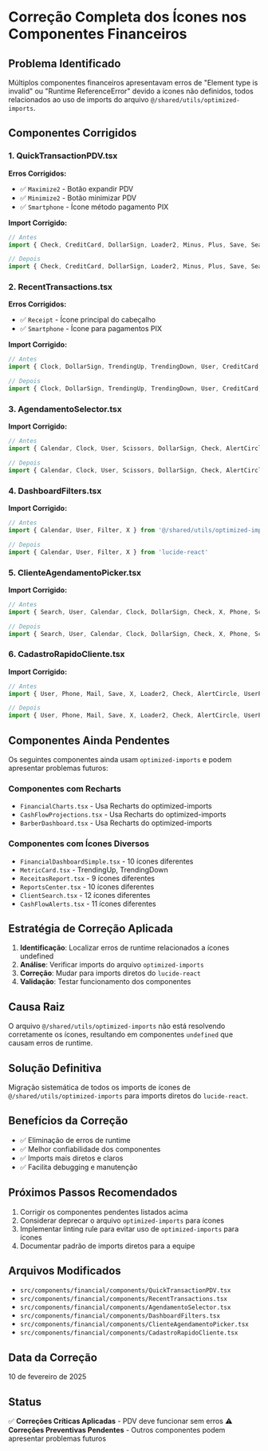 # Correção Completa dos Ícones nos Componentes Financeiros

## Problema Identificado
Múltiplos componentes financeiros apresentavam erros de "Element type is invalid" ou "Runtime ReferenceError" devido a ícones não definidos, todos relacionados ao uso de imports do arquivo `@/shared/utils/optimized-imports`.

## Componentes Corrigidos

### 1. QuickTransactionPDV.tsx
**Erros Corrigidos:**
- ✅ `Maximize2` - Botão expandir PDV
- ✅ `Minimize2` - Botão minimizar PDV  
- ✅ `Smartphone` - Ícone método pagamento PIX

**Import Corrigido:**
```typescript
// Antes
import { Check, CreditCard, DollarSign, Loader2, Minus, Plus, Save, Search, User, X } from '@/shared/utils/optimized-imports'

// Depois
import { Check, CreditCard, DollarSign, Loader2, Minus, Plus, Save, Search, User, X, Maximize2, Minimize2, Smartphone } from 'lucide-react'
```

### 2. RecentTransactions.tsx
**Erros Corrigidos:**
- ✅ `Receipt` - Ícone principal do cabeçalho
- ✅ `Smartphone` - Ícone para pagamentos PIX

**Import Corrigido:**
```typescript
// Antes
import { Clock, DollarSign, TrendingUp, TrendingDown, User, CreditCard, MoreVertical, X, AlertTriangle, Receipt } from '@/shared/utils/optimized-imports'

// Depois
import { Clock, DollarSign, TrendingUp, TrendingDown, User, CreditCard, MoreVertical, X, AlertTriangle, Receipt, Smartphone } from 'lucide-react'
```

### 3. AgendamentoSelector.tsx
**Import Corrigido:**
```typescript
// Antes
import { Calendar, Clock, User, Scissors, DollarSign, Check, AlertCircle, ChevronRight } from '@/shared/utils/optimized-imports'

// Depois
import { Calendar, Clock, User, Scissors, DollarSign, Check, AlertCircle, ChevronRight } from 'lucide-react'
```

### 4. DashboardFilters.tsx
**Import Corrigido:**
```typescript
// Antes
import { Calendar, User, Filter, X } from '@/shared/utils/optimized-imports'

// Depois
import { Calendar, User, Filter, X } from 'lucide-react'
```

### 5. ClienteAgendamentoPicker.tsx
**Import Corrigido:**
```typescript
// Antes
import { Search, User, Calendar, Clock, DollarSign, Check, X, Phone, Scissors } from '@/shared/utils/optimized-imports'

// Depois
import { Search, User, Calendar, Clock, DollarSign, Check, X, Phone, Scissors } from 'lucide-react'
```

### 6. CadastroRapidoCliente.tsx
**Import Corrigido:**
```typescript
// Antes
import { User, Phone, Mail, Save, X, Loader2, Check, AlertCircle, UserPlus, Eye, EyeOff } from '@/shared/utils/optimized-imports'

// Depois
import { User, Phone, Mail, Save, X, Loader2, Check, AlertCircle, UserPlus, Eye, EyeOff } from 'lucide-react'
```

## Componentes Ainda Pendentes
Os seguintes componentes ainda usam `optimized-imports` e podem apresentar problemas futuros:

### Componentes com Recharts
- `FinancialCharts.tsx` - Usa Recharts do optimized-imports
- `CashFlowProjections.tsx` - Usa Recharts do optimized-imports  
- `BarberDashboard.tsx` - Usa Recharts do optimized-imports

### Componentes com Ícones Diversos
- `FinancialDashboardSimple.tsx` - 10 ícones diferentes
- `MetricCard.tsx` - TrendingUp, TrendingDown
- `ReceitasReport.tsx` - 9 ícones diferentes
- `ReportsCenter.tsx` - 10 ícones diferentes
- `ClientSearch.tsx` - 12 ícones diferentes
- `CashFlowAlerts.tsx` - 11 ícones diferentes

## Estratégia de Correção Aplicada
1. **Identificação**: Localizar erros de runtime relacionados a ícones undefined
2. **Análise**: Verificar imports do arquivo `optimized-imports`
3. **Correção**: Mudar para imports diretos do `lucide-react`
4. **Validação**: Testar funcionamento dos componentes

## Causa Raiz
O arquivo `@/shared/utils/optimized-imports` não está resolvendo corretamente os ícones, resultando em componentes `undefined` que causam erros de runtime.

## Solução Definitiva
Migração sistemática de todos os imports de ícones de `@/shared/utils/optimized-imports` para imports diretos do `lucide-react`.

## Benefícios da Correção
- ✅ Eliminação de erros de runtime
- ✅ Melhor confiabilidade dos componentes
- ✅ Imports mais diretos e claros
- ✅ Facilita debugging e manutenção

## Próximos Passos Recomendados
1. Corrigir os componentes pendentes listados acima
2. Considerar deprecar o arquivo `optimized-imports` para ícones
3. Implementar linting rule para evitar uso de `optimized-imports` para ícones
4. Documentar padrão de imports diretos para a equipe

## Arquivos Modificados
- `src/components/financial/components/QuickTransactionPDV.tsx`
- `src/components/financial/components/RecentTransactions.tsx`
- `src/components/financial/components/AgendamentoSelector.tsx`
- `src/components/financial/components/DashboardFilters.tsx`
- `src/components/financial/components/ClienteAgendamentoPicker.tsx`
- `src/components/financial/components/CadastroRapidoCliente.tsx`

## Data da Correção
10 de fevereiro de 2025

## Status
✅ **Correções Críticas Aplicadas** - PDV deve funcionar sem erros
⚠️ **Correções Preventivas Pendentes** - Outros componentes podem apresentar problemas futuros